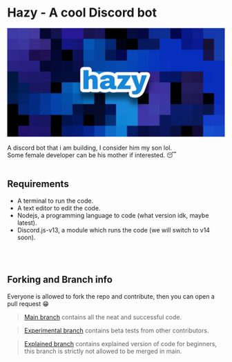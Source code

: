 # Hazy - A cool Discord bot

![banner](images/hazy.png)

A discord bot that i am building, I consider him my son lol.<br>
Some female developer can be his mother if interested. 😴
<br>
<br>

## Requirements
- A terminal to run the code.
- A text editor to edit the code.
- Nodejs, a programming language to code (what version idk, maybe latest).
- Discord.js-v13, a module which runs the code (we will switch to v14 soon).
<br>
<br>

## Forking and Branch info
Everyone is allowed to fork the repo and contribute, then you can open a pull request 😁

> [Main branch](https://github.com/Nit-nit/hazy/tree/main) contains all the neat and successful code.

> [Experimental branch](https://github.com/Nit-nit/hazy/tree/Experimental) contains beta tests from other contributors.

> [Explained branch](https://github.com/Nit-nit/hazy/tree/Explained) contains explained version of code for beginners, this branch is strictly not allowed to be merged in main.
